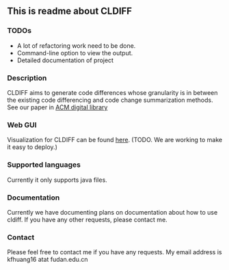 ## This is readme about CLDIFF

### TODOs
* A lot of refactoring work need to be done.
* Command-line option to view the output.
* Detailed documentation of project

### Description
CLDIFF aims to generate code differences whose granularity  is in between the existing code differencing and code change summarization methods.
See our paper in [ACM digital library](https://dl.acm.org/citation.cfm?id=3238219)

### Web GUI
Visualization for CLDIFF can be found [here](https://github.com/FudanSELab/CLDIFF-WEB). (TODO. We are working to make it easy to deploy.)

### Supported languages
Currently it only supports java files.


### Documentation
Currently we have documenting plans on documentation about how to use cldiff.
If you have any other requests, please contact me.

### Contact
Please feel free to contact me if you have any requests. My email address is kfhuang16 atat fudan.edu.cn